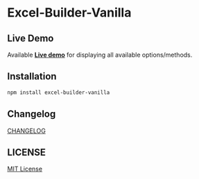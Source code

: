 # Excel-Builder-Vanilla

## Live Demo

Available [**Live demo**](https://ghiscoding.github.io/excel-builder-vanilla/) for displaying all available options/methods.

## Installation

```sh
npm install excel-builder-vanilla
```

## Changelog

[CHANGELOG](https://github.com/ghiscoding/excel-builder-vanilla/blob/main/packages/excel-builder-vanilla/CHANGELOG.md)

## LICENSE

[MIT License](https://github.com/ghiscoding/excel-builder-vanilla/blob/main/LICENSE)
